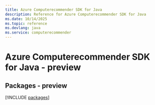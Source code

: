 ```yaml
---
title: Azure Computerecommender SDK for Java
description: Reference for Azure Computerecommender SDK for Java
ms.date: 10/14/2025
ms.topic: reference
ms.devlang: java
ms.service: computerecommender
---
```

# Azure Computerecommender SDK for Java - preview
## Packages - preview
[!INCLUDE [packages](computerecommender-index.md)]